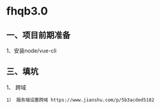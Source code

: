 # fhqb3.0

## 一、项目前期准备

  1、安装node/vue-cli
  
## 三、填坑

  1、 跨域
  
    1） 服务端设置跨域 https://www.jianshu.com/p/5b3acded5182
